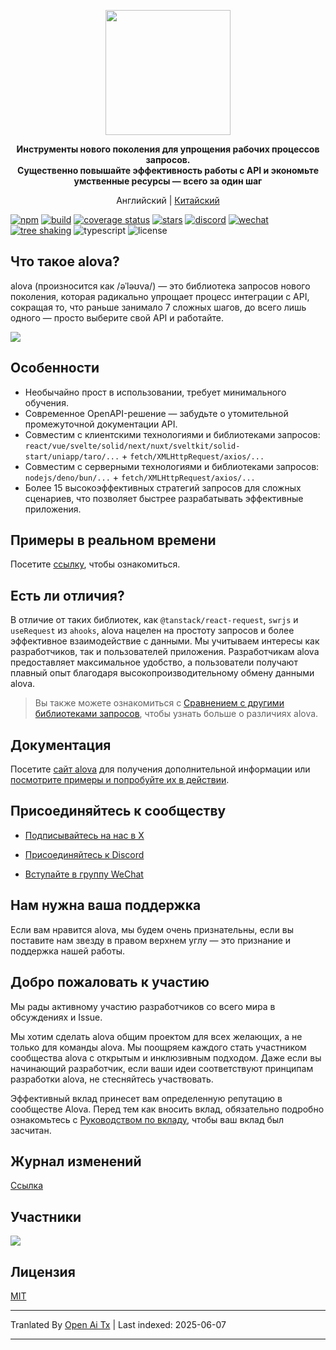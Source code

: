 <p align="center">
<img width="200px" src="https://alova.js.org/img/logo-text-vertical.svg" />
</p>

<p align="center"><b>Инструменты нового поколения для упрощения рабочих процессов запросов.<br />Существенно повышайте эффективность работы с API и экономьте умственные ресурсы — всего за один шаг</b></p>

<p align="center">Английский | <a href="https://raw.githubusercontent.com/alovajs/alova/main/README.zh-CN.md">Китайский</a></p>

[![npm](https://img.shields.io/npm/v/alova)](https://www.npmjs.com/package/alova)
[![build](https://github.com/alovajs/alova/actions/workflows/release.yml/badge.svg?branch=main)](https://github.com/alovajs/alova/actions/workflows/release.yml)
[![coverage status](https://coveralls.io/repos/github/alovajs/alova/badge.svg?branch=main)](https://coveralls.io/github/alovajs/alova?branch=main)
[![stars](https://img.shields.io/github/stars/alovajs/alova?style=social)](https://github.com/alovajs/alova)
[![discord](https://img.shields.io/badge/chat-Discord-515ff1)](https://discord.gg/S47QGJgkVb)
[![wechat](https://img.shields.io/badge/chat_with_CH-Wechat-07c160)](https://alova.js.org/img/wechat_qrcode.jpg)
[![tree shaking](https://badgen.net/bundlephobia/tree-shaking/alova)](https://bundlephobia.com/package/alova)
![typescript](https://badgen.net/badge/icon/typescript?icon=typescript&label)
![license](https://img.shields.io/badge/license-MIT-blue.svg)

## Что такое alova?

alova (произносится как /əˈləʊva/) — это библиотека запросов нового поколения, которая радикально упрощает процесс интеграции с API, сокращая то, что раньше занимало 7 сложных шагов, до всего лишь одного — просто выберите свой API и работайте.

![](https://alova.js.org/img/overview_flow_en.png)

## Особенности

- Необычайно прост в использовании, требует минимального обучения.
- Современное OpenAPI-решение — забудьте о утомительной промежуточной документации API.
- Совместим с клиентскими технологиями и библиотеками запросов: `react/vue/svelte/solid/next/nuxt/sveltkit/solid-start/uniapp/taro/...` + `fetch/XMLHttpRequest/axios/...`
- Совместим с серверными технологиями и библиотеками запросов: `nodejs/deno/bun/...` + `fetch/XMLHttpRequest/axios/...`
- Более 15 высокоэффективных стратегий запросов для сложных сценариев, что позволяет быстрее разрабатывать эффективные приложения.

## Примеры в реальном времени

Посетите [ссылку](https://alova.js.org/examples), чтобы ознакомиться.

## Есть ли отличия?

В отличие от таких библиотек, как `@tanstack/react-request`, `swrjs` и `useRequest` из `ahooks`, alova нацелен на простоту запросов и более эффективное взаимодействие с данными. Мы учитываем интересы как разработчиков, так и пользователей приложения. Разработчикам alova предоставляет максимальное удобство, а пользователи получают плавный опыт благодаря высокопроизводительному обмену данными alova.

> Вы также можете ознакомиться с [Сравнением с другими библиотеками запросов](https://alova.js.org/about/comparison), чтобы узнать больше о различиях alova.

## Документация

Посетите [сайт alova](https://alova.js.org) для получения дополнительной информации или [посмотрите примеры и попробуйте их в действии](https://alova.js.org/category/examples).

## Присоединяйтесь к сообществу

- [Подписывайтесь на нас в X](https://x.com/alovajs)

- [Присоединяйтесь к Discord](https://discord.gg/S47QGJgkVb)

- [Вступайте в группу WeChat](https://alova.js.org/img/wechat_qrcode.jpg)

## Нам нужна ваша поддержка

Если вам нравится alova, мы будем очень признательны, если вы поставите нам звезду в правом верхнем углу — это признание и поддержка нашей работы.

## Добро пожаловать к участию

Мы рады активному участию разработчиков со всего мира в обсуждениях и Issue.

Мы хотим сделать alova общим проектом для всех желающих, а не только для команды alova. Мы поощряем каждого стать участником сообщества alova с открытым и инклюзивным подходом. Даже если вы начинающий разработчик, если ваши идеи соответствуют принципам разработки alova, не стесняйтесь участвовать.

Эффективный вклад принесет вам определенную репутацию в сообществе Alova. Перед тем как вносить вклад, обязательно подробно ознакомьтесь с [Руководством по вкладу](https://raw.githubusercontent.com/alovajs/alova/main/CONTRIBUTING.zh-CN.md), чтобы ваш вклад был засчитан.

## Журнал изменений

[Ссылка](https://github.com/alovajs/alova/releases)

## Участники

<a href="https://github.com/alovajs/alova/graphs/contributors">
<img src="https://contrib.rocks/image?repo=alovajs/alova&max=30&columns=10" />
</a>

## Лицензия

[MIT](https://en.wikipedia.org/wiki/MIT_License)

---

Tranlated By [Open Ai Tx](https://github.com/OpenAiTx/OpenAiTx) | Last indexed: 2025-06-07

---